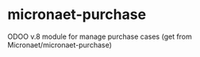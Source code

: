 # micronaet-purchase
ODOO v.8 module for manage purchase cases (get from Micronaet/micronaet-purchase)
